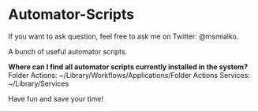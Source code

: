 Automator-Scripts
=================

If you want to ask question, feel free to ask me on Twitter: @msmialko.

A bunch of useful automator scripts.

<strong>Where can I find all automator scripts currently installed in the system?</strong>
Folder Actions: ~/Library/Workflows/Applications/Folder Actions
Services: ~/Library/Services

Have fun and save your time!
